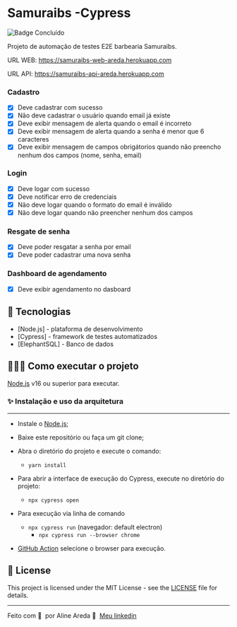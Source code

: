 # Samuraibs -Cypress

![Badge Concluído](http://img.shields.io/static/v1?label=STATUS&message=%20CONCLUIDO&color=GREEN&style=for-the-badge)

Projeto de automação de testes E2E barbearia Samuraibs.

URL WEB: https://samuraibs-web-areda.herokuapp.com

URL API: https://samuraibs-api-areda.herokuapp.com

### Cadastro
- [X] Deve cadastrar com sucesso
- [X] Não deve cadastrar o usuário quando email já existe
- [X] Deve exibir mensagem de alerta quando o email é incorreto
- [X]  Deve exibir mensagem de alerta quando a senha é menor que 6 caracteres
- [X] Deve exibir mensagem de campos obrigátorios quando não preencho nenhum dos campos (nome, senha, email)

### Login
- [X] Deve logar com sucesso
- [X] Deve notificar erro de credenciais
- [X] Não deve logar quando o formato do email é inválido 
- [X]  Não deve logar quando não preencher nenhum dos campos

### Resgate de senha
- [X] Deve  poder resgatar a senha por email
- [X] Deve poder cadastrar uma nova senha

### Dashboard de agendamento
- [X] Deve exibir agendamento no dasboard


## 🚀 Tecnologias

- [Node.js] - plataforma de desenvolvimento
- [Cypress] - framework de testes automatizados
- [ElephantSQL] - Banco de dados

## 👨🏻‍💻 Como executar o projeto

[Node.js](https://nodejs.org/) v16 ou superior para executar.


### ✨ Instalação e uso da arquitetura
-----------------------
- Instale o [Node.js](https://nodejs.org/en/download/);
- Baixe este repositório ou faça um git clone;
- Abra o diretório do projeto e execute o comando:
    - `yarn install`
- Para abrir a interface de execução do Cypress, execute no diretório do projeto:
    - `npx cypress open`
- Para execução via linha de comando
    - `npx cypress run` (navegador: default electron)
      - `npx cypress run --browser chrome` 
      
 - [GitHub Action](https://github.com/AlineAreda/samuraibs-universo-cypress/actions) selecione o browser para execução.

## 📝 License

This project is licensed under the MIT License - see the [LICENSE](LICENSE) file for details.

---

Feito com 💜 &nbsp;por Aline Areda 👋 &nbsp;[Meu linkedin](https://www.linkedin.com/in/aline-areda/)

